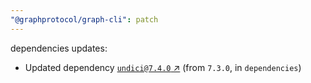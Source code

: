 ```yaml
---
"@graphprotocol/graph-cli": patch
---
```

dependencies updates:
  - Updated dependency [`undici@7.4.0` ↗︎](https://www.npmjs.com/package/undici/v/7.4.0) (from `7.3.0`, in `dependencies`)
